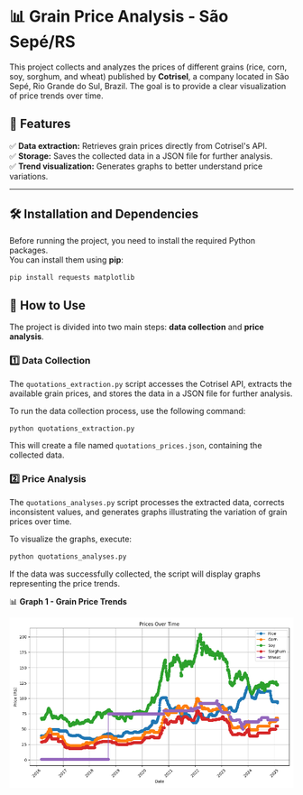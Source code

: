 # 📊 Grain Price Analysis - São Sepé/RS

This project collects and analyzes the prices of different grains (rice, corn, soy, sorghum, and wheat) published by **Cotrisel**, a company located in São Sepé, Rio Grande do Sul, Brazil. The goal is to provide a clear visualization of price trends over time.

## 🚀 Features

✅ **Data extraction:** Retrieves grain prices directly from Cotrisel's API.  
✅ **Storage:** Saves the collected data in a JSON file for further analysis.  
✅ **Trend visualization:** Generates graphs to better understand price variations.

---

## 🛠️ Installation and Dependencies

Before running the project, you need to install the required Python packages.  
You can install them using **pip**:

```bash
pip install requests matplotlib
```

## 📌 How to Use

The project is divided into two main steps: **data collection** and **price analysis**.

### **1️⃣ Data Collection**
The `quotations_extraction.py` script accesses the Cotrisel API, extracts the available grain prices, and stores the data in a JSON file for further analysis.

To run the data collection process, use the following command:

```bash
python quotations_extraction.py
```

This will create a file named `quotations_prices.json`, containing the collected data.

### **2️⃣ Price Analysis**
The `quotations_analyses.py` script processes the extracted data, corrects inconsistent values, and generates graphs illustrating the variation of grain prices over time.

To visualize the graphs, execute:

```bash
python quotations_analyses.py
```

If the data was successfully collected, the script will display graphs representing the price trends.

📊 **Graph 1 - Grain Price Trends**  

![Graph 1](/images/quotations.png)
